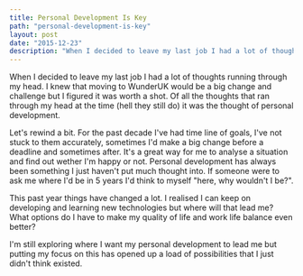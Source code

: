 ```yaml
---
title: Personal Development Is Key
path: "personal-development-is-key"
layout: post
date: "2015-12-23"
description: "When I decided to leave my last job I had a lot of thoughts running through my head. I knew that moving to WunderUK would be a big change and challenge but I figured it was worth a shot. Of all the thoughts that ran through my head at the time (hell they still do) it was the thought of personal development."
---
```

When I decided to leave my last job I had a lot of thoughts running through my head. I knew that moving to WunderUK would be a big change and challenge but I figured it was worth a shot. Of all the thoughts that ran through my head at the time (hell they still do) it was the thought of personal development.

Let's rewind a bit. For the past decade I've had time line of goals, I've not stuck to them accurately, sometimes I'd make a big change before a deadline and sometimes after. It's a great way for me to analyse a situation and find out wether I'm happy or not. Personal development has always been something I just haven't put much thought into. If someone were to ask me where I'd be in 5 years I'd think to myself "here, why wouldn't I be?".

This past year things have changed a lot. I realised I can keep on developing and learning new technologies but where will that lead me? What options do I have to make my quality of life and work life balance even better?

I'm still exploring where I want my personal development to lead me but putting my focus on this has opened up a load of possibilities that I just didn't think existed.
